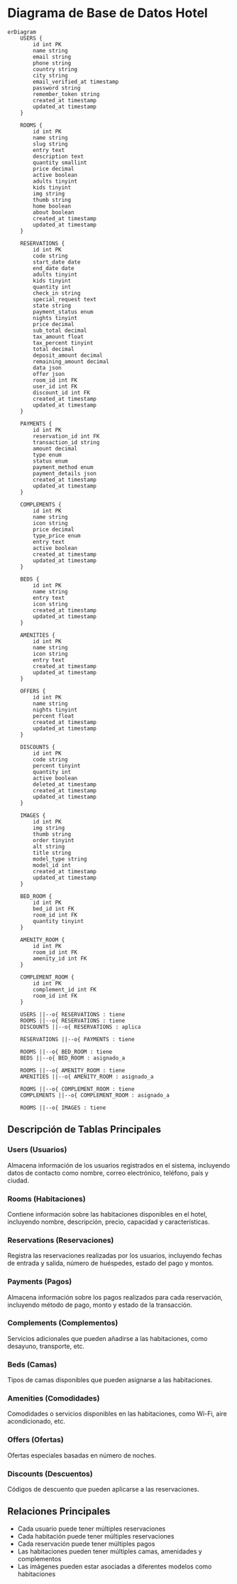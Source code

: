 # Diagrama de Base de Datos Hotel

```mermaid
erDiagram
    USERS {
        id int PK
        name string
        email string
        phone string
        country string
        city string
        email_verified_at timestamp
        password string
        remember_token string
        created_at timestamp
        updated_at timestamp
    }

    ROOMS {
        id int PK
        name string
        slug string
        entry text
        description text
        quantity smallint
        price decimal
        active boolean
        adults tinyint
        kids tinyint
        img string
        thumb string
        home boolean
        about boolean
        created_at timestamp
        updated_at timestamp
    }

    RESERVATIONS {
        id int PK
        code string
        start_date date
        end_date date
        adults tinyint
        kids tinyint
        quantity int
        check_in string
        special_request text
        state string
        payment_status enum
        nights tinyint
        price decimal
        sub_total decimal
        tax_amount float
        tax_percent tinyint
        total decimal
        deposit_amount decimal
        remaining_amount decimal
        data json
        offer json
        room_id int FK
        user_id int FK
        discount_id int FK
        created_at timestamp
        updated_at timestamp
    }

    PAYMENTS {
        id int PK
        reservation_id int FK
        transaction_id string
        amount decimal
        type enum
        status enum
        payment_method enum
        payment_details json
        created_at timestamp
        updated_at timestamp
    }

    COMPLEMENTS {
        id int PK
        name string
        icon string
        price decimal
        type_price enum
        entry text
        active boolean
        created_at timestamp
        updated_at timestamp
    }

    BEDS {
        id int PK
        name string
        entry text
        icon string
        created_at timestamp
        updated_at timestamp
    }

    AMENITIES {
        id int PK
        name string
        icon string
        entry text
        created_at timestamp
        updated_at timestamp
    }

    OFFERS {
        id int PK
        name string
        nights tinyint
        percent float
        created_at timestamp
        updated_at timestamp
    }

    DISCOUNTS {
        id int PK
        code string
        percent tinyint
        quantity int
        active boolean
        deleted_at timestamp
        created_at timestamp
        updated_at timestamp
    }

    IMAGES {
        id int PK
        img string
        thumb string
        order tinyint
        alt string
        title string
        model_type string
        model_id int
        created_at timestamp
        updated_at timestamp
    }

    BED_ROOM {
        id int PK
        bed_id int FK
        room_id int FK
        quantity tinyint
    }

    AMENITY_ROOM {
        id int PK
        room_id int FK
        amenity_id int FK
    }

    COMPLEMENT_ROOM {
        id int PK
        complement_id int FK
        room_id int FK
    }

    USERS ||--o{ RESERVATIONS : tiene
    ROOMS ||--o{ RESERVATIONS : tiene
    DISCOUNTS ||--o{ RESERVATIONS : aplica

    RESERVATIONS ||--o{ PAYMENTS : tiene

    ROOMS ||--o{ BED_ROOM : tiene
    BEDS ||--o{ BED_ROOM : asignado_a

    ROOMS ||--o{ AMENITY_ROOM : tiene
    AMENITIES ||--o{ AMENITY_ROOM : asignado_a

    ROOMS ||--o{ COMPLEMENT_ROOM : tiene
    COMPLEMENTS ||--o{ COMPLEMENT_ROOM : asignado_a

    ROOMS ||--o{ IMAGES : tiene
```

## Descripción de Tablas Principales

### Users (Usuarios)

Almacena información de los usuarios registrados en el sistema, incluyendo datos de contacto como nombre, correo electrónico, teléfono, país y ciudad.

### Rooms (Habitaciones)

Contiene información sobre las habitaciones disponibles en el hotel, incluyendo nombre, descripción, precio, capacidad y características.

### Reservations (Reservaciones)

Registra las reservaciones realizadas por los usuarios, incluyendo fechas de entrada y salida, número de huéspedes, estado del pago y montos.

### Payments (Pagos)

Almacena información sobre los pagos realizados para cada reservación, incluyendo método de pago, monto y estado de la transacción.

### Complements (Complementos)

Servicios adicionales que pueden añadirse a las habitaciones, como desayuno, transporte, etc.

### Beds (Camas)

Tipos de camas disponibles que pueden asignarse a las habitaciones.

### Amenities (Comodidades)

Comodidades o servicios disponibles en las habitaciones, como Wi-Fi, aire acondicionado, etc.

### Offers (Ofertas)

Ofertas especiales basadas en número de noches.

### Discounts (Descuentos)

Códigos de descuento que pueden aplicarse a las reservaciones.

## Relaciones Principales

-   Cada usuario puede tener múltiples reservaciones
-   Cada habitación puede tener múltiples reservaciones
-   Cada reservación puede tener múltiples pagos
-   Las habitaciones pueden tener múltiples camas, amenidades y complementos
-   Las imágenes pueden estar asociadas a diferentes modelos como habitaciones
